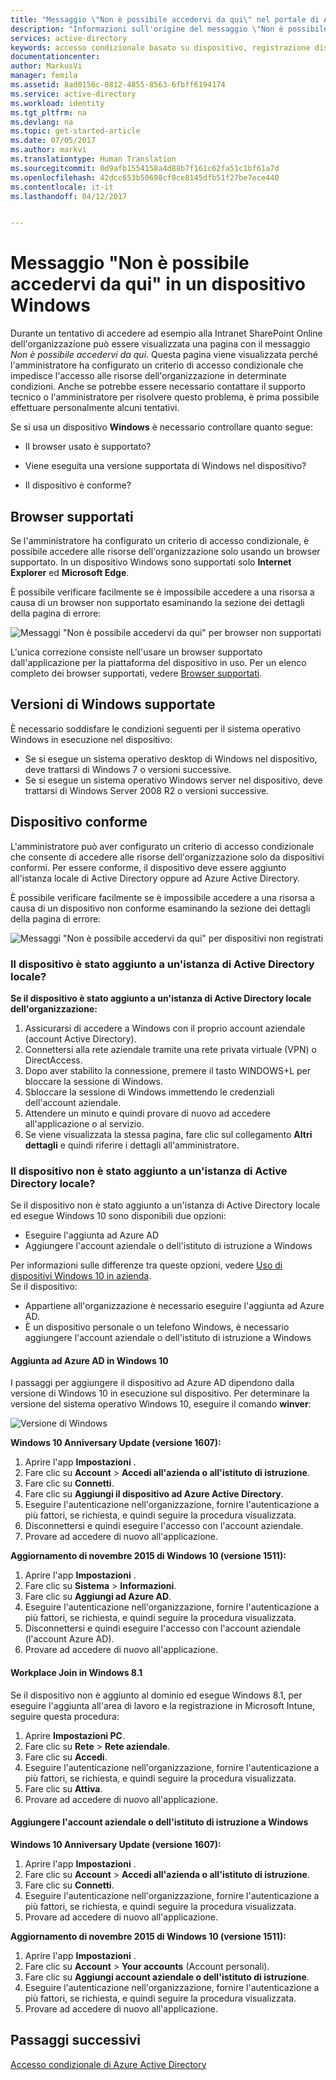 ```yaml
---
title: "Messaggio \"Non è possibile accedervi da qui\" nel portale di Azure da un dispositivo Windows | Microsoft Docs"
description: "Informazioni sull'origine del messaggio \"Non è possibile accedervi da qui\" e su cosa controllare per evitarlo."
services: active-directory
keywords: accesso condizionale basato su dispositivo, registrazione dispositivo, abilitare registrazione dispositivo, registrazione dispositivo e software MDM
documentationcenter: 
author: MarkusVi
manager: femila
ms.assetid: 8ad0156c-0812-4855-8563-6fbff6194174
ms.service: active-directory
ms.workload: identity
ms.tgt_pltfrm: na
ms.devlang: na
ms.topic: get-started-article
ms.date: 07/05/2017
ms.author: markvi
ms.translationtype: Human Translation
ms.sourcegitcommit: 0d9afb1554158a4d88b7f161c62fa51c1bf61a7d
ms.openlocfilehash: 42dcc653b50698cf8ce8145dfb51f27be7ece440
ms.contentlocale: it-it
ms.lasthandoff: 04/12/2017


---
```

# <a name="you-cant-get-there-from-here-on-a-windows-device"></a>Messaggio "Non è possibile accedervi da qui" in un dispositivo Windows

Durante un tentativo di accedere ad esempio alla Intranet SharePoint Online dell'organizzazione può essere visualizzata una pagina con il messaggio *Non è possibile accedervi da qui*. Questa pagina viene visualizzata perché l'amministratore ha configurato un criterio di accesso condizionale che impedisce l'accesso alle risorse dell'organizzazione in determinate condizioni. Anche se potrebbe essere necessario contattare il supporto tecnico o l'amministratore per risolvere questo problema, è prima possibile effettuare personalmente alcuni tentativi.

Se si usa un dispositivo **Windows** è necessario controllare quanto segue:

- Il browser usato è supportato?

- Viene eseguita una versione supportata di Windows nel dispositivo?

- Il dispositivo è conforme?






## <a name="supported-browser"></a>Browser supportati

Se l'amministratore ha configurato un criterio di accesso condizionale, è possibile accedere alle risorse dell'organizzazione solo usando un browser supportato. In un dispositivo Windows sono supportati solo **Internet Explorer** ed **Microsoft Edge**.

È possibile verificare facilmente se è impossibile accedere a una risorsa a causa di un browser non supportato esaminando la sezione dei dettagli della pagina di errore:

![Messaggi "Non è possibile accedervi da qui" per browser non supportati](./media/active-directory-conditional-access-device-remediation/02.png "Scenario")

L'unica correzione consiste nell'usare un browser supportato dall'applicazione per la piattaforma del dispositivo in uso. Per un elenco completo dei browser supportati, vedere [Browser supportati](active-directory-conditional-access-supported-apps.md#supported-browsers).  


## <a name="supported-versions-of-windows"></a>Versioni di Windows supportate

È necessario soddisfare le condizioni seguenti per il sistema operativo Windows in esecuzione nel dispositivo: 

- Se si esegue un sistema operativo desktop di Windows nel dispositivo, deve trattarsi di Windows 7 o versioni successive.
- Se si esegue un sistema operativo Windows server nel dispositivo, deve trattarsi di Windows Server 2008 R2 o versioni successive. 


## <a name="compliant-device"></a>Dispositivo conforme

L'amministratore può aver configurato un criterio di accesso condizionale che consente di accedere alle risorse dell'organizzazione solo da dispositivi conformi. Per essere conforme, il dispositivo deve essere aggiunto all'istanza locale di Active Directory oppure ad Azure Active Directory.

È possibile verificare facilmente se è impossibile accedere a una risorsa a causa di un dispositivo non conforme esaminando la sezione dei dettagli della pagina di errore:
 
![Messaggi "Non è possibile accedervi da qui" per dispositivi non registrati](./media/active-directory-conditional-access-device-remediation/01.png "Scenario")


### <a name="is-your-device-joined-to-an-on-premises-active-directory"></a>Il dispositivo è stato aggiunto a un'istanza di Active Directory locale?

**Se il dispositivo è stato aggiunto a un'istanza di Active Directory locale dell'organizzazione:**

1. Assicurarsi di accedere a Windows con il proprio account aziendale (account Active Directory).
2. Connettersi alla rete aziendale tramite una rete privata virtuale (VPN) o DirectAccess.
3. Dopo aver stabilito la connessione, premere il tasto WINDOWS+L per bloccare la sessione di Windows.
4. Sbloccare la sessione di Windows immettendo le credenziali dell'account aziendale.
5. Attendere un minuto e quindi provare di nuovo ad accedere all'applicazione o al servizio.
6. Se viene visualizzata la stessa pagina, fare clic sul collegamento **Altri dettagli** e quindi riferire i dettagli all'amministratore.


### <a name="is-your-device-not-joined-to-an-on-premises-active-directory"></a>Il dispositivo non è stato aggiunto a un'istanza di Active Directory locale?

Se il dispositivo non è stato aggiunto a un'istanza di Active Directory locale ed esegue Windows 10 sono disponibili due opzioni:

* Eseguire l'aggiunta ad Azure AD
* Aggiungere l'account aziendale o dell'istituto di istruzione a Windows

Per informazioni sulle differenze tra queste opzioni, vedere [Uso di dispositivi Windows 10 in azienda](active-directory-azureadjoin-windows10-devices.md).  
Se il dispositivo:

- Appartiene all'organizzazione è necessario eseguire l'aggiunta ad Azure AD.
- È un dispositivo personale o un telefono Windows, è necessario aggiungere l'account aziendale o dell'istituto di istruzione a Windows 



#### <a name="azure-ad-join-on-windows-10"></a>Aggiunta ad Azure AD in Windows 10

I passaggi per aggiungere il dispositivo ad Azure AD dipendono dalla versione di Windows 10 in esecuzione sul dispositivo. Per determinare la versione del sistema operativo Windows 10, eseguire il comando **winver**: 

![Versione di Windows](./media/active-directory-conditional-access-device-remediation/03.png )


**Windows 10 Anniversary Update (versione 1607):**

1. Aprire l'app **Impostazioni** .
2. Fare clic su **Account** > **Accedi all'azienda o all'istituto di istruzione**.
3. Fare clic su **Connetti**.
4. Fare clic su **Aggiungi il dispositivo ad Azure Active Directory**.
5. Eseguire l'autenticazione nell'organizzazione, fornire l'autenticazione a più fattori, se richiesta, e quindi seguire la procedura visualizzata.
6. Disconnettersi e quindi eseguire l'accesso con l'account aziendale.
7. Provare ad accedere di nuovo all'applicazione.

**Aggiornamento di novembre 2015 di Windows 10 (versione 1511):**

1. Aprire l'app **Impostazioni** .
2. Fare clic su **Sistema** > **Informazioni**.
3. Fare clic su **Aggiungi ad Azure AD**.
4. Eseguire l'autenticazione nell'organizzazione, fornire l'autenticazione a più fattori, se richiesta, e quindi seguire la procedura visualizzata.
5. Disconnettersi e quindi eseguire l'accesso con l'account aziendale (l'account Azure AD).
6. Provare ad accedere di nuovo all'applicazione.


#### <a name="workplace-join-on-windows-81"></a>Workplace Join in Windows 8.1

Se il dispositivo non è aggiunto al dominio ed esegue Windows 8.1, per eseguire l'aggiunta all'area di lavoro e la registrazione in Microsoft Intune, seguire questa procedura:

1. Aprire **Impostazioni PC**.
2. Fare clic su **Rete** > **Rete aziendale**.
3. Fare clic su **Accedi**.
4. Eseguire l'autenticazione nell'organizzazione, fornire l'autenticazione a più fattori, se richiesta, e quindi seguire la procedura visualizzata.
5. Fare clic su **Attiva**.
6. Provare ad accedere di nuovo all'applicazione.



#### <a name="add-your-work-or-school-account-to-windows"></a>Aggiungere l'account aziendale o dell'istituto di istruzione a Windows 


**Windows 10 Anniversary Update (versione 1607):**

1. Aprire l'app **Impostazioni** .
2. Fare clic su **Account** > **Accedi all'azienda o all'istituto di istruzione**.
3. Fare clic su **Connetti**.
4. Eseguire l'autenticazione nell'organizzazione, fornire l'autenticazione a più fattori, se richiesta, e quindi seguire la procedura visualizzata.
5. Provare ad accedere di nuovo all'applicazione.


**Aggiornamento di novembre 2015 di Windows 10 (versione 1511):**

1. Aprire l'app **Impostazioni** .
2. Fare clic su **Account** > **Your accounts** (Account personali).
3. Fare clic su **Aggiungi account aziendale o dell'istituto di istruzione**.
4. Eseguire l'autenticazione nell'organizzazione, fornire l'autenticazione a più fattori, se richiesta, e quindi seguire la procedura visualizzata.
5. Provare ad accedere di nuovo all'applicazione.





## <a name="next-steps"></a>Passaggi successivi
[Accesso condizionale di Azure Active Directory](active-directory-conditional-access.md)


